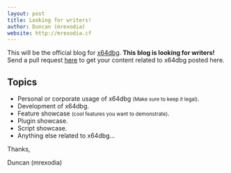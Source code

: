 ```yaml
---
layout: post
title: Looking for writers!
author: Duncan (mrexodia)
website: http://mrexodia.cf
---
```


This will be the official blog for [x64dbg](http://x64dbg.com). **This blog is looking for writers!** Send a pull request [here](https://github.com/x64dbg/blog) to get your content related to x64dbg posted here.

## Topics

- Personal or corporate usage of x64dbg <small>(Make sure to keep it legal)</small>.
- Development of x64dbg.
- Feature showcase <small>(cool features you want to demonstrate)</small>.
- Plugin showcase.
- Script showcase.
- Anything else related to x64dbg...

Thanks,

Duncan (mrexodia)